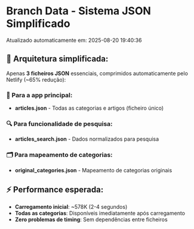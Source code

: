 # Branch Data - Sistema JSON Simplificado
Atualizado automaticamente em: 2025-08-20 19:40:36

## 🎯 Arquitetura simplificada:
Apenas **3 ficheiros JSON** essenciais, comprimidos automaticamente pelo Netlify (~65% redução):

### 📱 Para a app principal:
- **articles.json** - Todas as categorias e artigos (ficheiro único)

### 🔍 Para funcionalidade de pesquisa:
- **articles_search.json** - Dados normalizados para pesquisa

### 🗂️ Para mapeamento de categorias:
- **original_categories.json** - Mapeamento de categorias originais

## ⚡ Performance esperada:
- **Carregamento inicial**: ~578K (2-4 segundos)
- **Todas as categorias**: Disponíveis imediatamente após carregamento
- **Zero problemas de timing**: Sem dependências entre ficheiros
